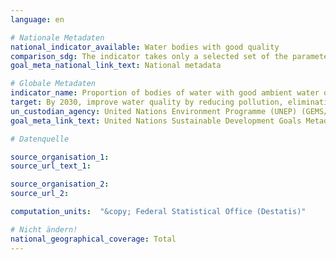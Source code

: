 ```yaml
---
language: en

# Nationale Metadaten
national_indicator_available: Water bodies with good quality
comparison_sdg: The indicator takes only a selected set of the parameters listed in the metadata into account to measure good ambient water quality. Further, only open water bodies and river water bodies are considered and not groundwater bodies.
goal_meta_national_link_text: National metadata

# Globale Metadaten
indicator_name: Proportion of bodies of water with good ambient water quality
target: By 2030, improve water quality by reducing pollution, eliminating dumping and minimizing release of hazardous chemicals and materials, halving the proportion of untreated wastewater and substantially increasing recycling and safe reuse globally
un_custodian_agency: United Nations Environment Programme (UNEP) (GEMS/Water)
goal_meta_link_text: United Nations Sustainable Development Goals Metadata

# Datenquelle

source_organisation_1:
source_url_text_1:

source_organisation_2:
source_url_2:

computation_units:  "&copy; Federal Statistical Office (Destatis)"

# Nicht ändern!
national_geographical_coverage: Total
---
```

